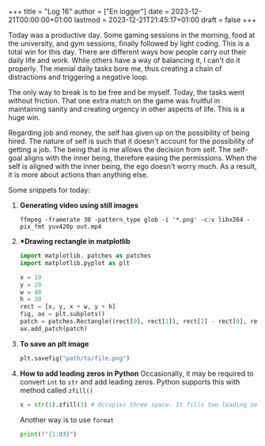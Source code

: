 +++
title = "Log 16"
author = ["En logger"]
date = 2023-12-21T00:00:00+01:00
lastmod = 2023-12-21T21:45:17+01:00
draft = false
+++

Today was a productive day. Some gaming sessions in the morning, food at the university, and gym sessions, finally followed by light coding. This is a total win for this day. There are different ways how people carry out their daily life and work. While others have a way of balancing it, I can't do it properly. The menial daily tasks bore me, thus creating a chain of distractions and triggering a negative loop.

The only way to break is to be free and be myself. Today, the tasks went without friction. That one extra match on the game was fruitful in maintaining sanity and creating urgency in other aspects of life. This is a huge win.

Regarding job and money, the self has given up on the possibility of being hired. The nature of self is such that it doesn't account for the possibility of getting a job. The being that is me allows the decision from self. The self-goal aligns with the inner being, therefore easing the permissions. When the self is aligned with the inner being, the ego doesn't worry much. As a result, it is more about actions than anything else.

Some snippets for today:

1.  **Generating video using still images**
    ```nil
    ffmpeg -framerate 30 -pattern_type glob -i '*.png' -c:v libx264 -pix_fmt yuv420p out.mp4
    ```
2.  **\*Drawing rectangle in matplotlib**
    ```python
    import matplotlib. patches as patches
    import matplotlib.pyplot as plt

    x = 10
    y = 20
    w = 40
    h = 30
    rect = [x, y, x + w, y + h]
    fig, ax = plt.subplots()
    patch = patches.Rectangle((rect[0], rect[1]), rect[2] - rect[0], rect[3] - rect[1], linewidth=1, edgecolor='r', facecolor='none')
    ax.add_patch(patch)
    ```
3.  **To save an plt image**
    ```python
    plt.savefig("path/to/file.png")
    ```
4.  **How to add leading zeros in Python**
    Occasionally, it may be required to convert `int` to `str` and add leading zeros.
    Python supports this with method called `zfill()`
    ```python
    x = str(1).zfill(3) # Occupies three space. It fills two leading zeros.
    ```
    Another way is to use `format`
    ```python
    print(f"{1:03}")
    ```

